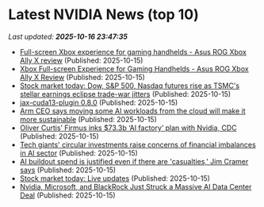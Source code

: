 # Latest NVIDIA News (top 10)
_Last updated: **2025-10-16 23:47:35**_

- [Full-screen Xbox experience for gaming handhelds - Asus ROG Xbox Ally X review](https://www.notebookcheck.net/Full-screen-Xbox-experience-for-gaming-handhelds-Asus-ROG-Xbox-Ally-X-review.1139045.0.html) (Published: 2025-10-15)
- [Xbox Full-screen Experience for Gaming Handhelds - Asus ROG Xbox Ally X Review](https://www.notebookcheck.net/Xbox-Full-screen-Experience-for-Gaming-Handhelds-Asus-ROG-Xbox-Ally-X-Review.1139045.0.html) (Published: 2025-10-15)
- [Stock market today: Dow, S&P 500, Nasdaq futures rise as TSMC's stellar earnings eclipse trade-war jitters](https://finance.yahoo.com/news/live/stock-market-today-dow-sp-500-nasdaq-futures-rise-as-tsmcs-stellar-earnings-eclipse-trade-war-jitters-232657775.html) (Published: 2025-10-15)
- [jax-cuda13-plugin 0.8.0](https://pypi.org/project/jax-cuda13-plugin/0.8.0/) (Published: 2025-10-15)
- [Arm CEO says moving some AI workloads from the cloud will make it more sustainable](https://www.cnbc.com/2025/10/15/arm-holdings-ceo-move-ai-workloads-from-cloud-reduce-power-consumption-energy-.html) (Published: 2025-10-15)
- [Oliver Curtis’ Firmus inks $73.3b ‘AI factory’ plan with Nvidia, CDC](https://www.afr.com/technology/oliver-curtis-firmus-inks-73-3b-ai-factory-plan-with-nvidia-cdc-20251015-p5n2sg) (Published: 2025-10-15)
- [Tech giants' circular investments raise concerns of financial imbalances in AI sector](https://www.digitimes.com/news/a20251014PD204/ai-funding-investment-2025-nvidia-openai.html) (Published: 2025-10-15)
- [AI buildout spend is justified even if there are 'casualties,' Jim Cramer says](https://www.cnbc.com/2025/10/15/ai-buildout-spend-justified-jim-cramer.html) (Published: 2025-10-15)
- [Stock market today: Live updates](https://www.cnbc.com/2025/10/15/stock-market-today-live-updates.html) (Published: 2025-10-15)
- [Nvidia, Microsoft, and BlackRock Just Struck a Massive AI Data Center Deal](https://biztoc.com/x/6e49f589f26093e3) (Published: 2025-10-15)
